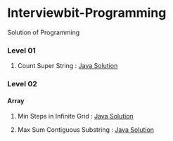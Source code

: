# Interviewbit-Programming
Solution of Programming


### Level 01

1. Count Super String : [Java Solution](https://github.com/mohitsingla123/Interviewbit-Programming/blob/master/Level%2001/CheckSuperString.java)


### Level 02

#### Array

1. Min Steps in Infinite Grid : [Java Solution](https://github.com/mohitsingla123/Interviewbit-Programming/blob/master/Level%2002/Arrays/Min_steps_in_infinite_grid.java)

2. Max Sum Contiguous Substring : [Java Solution](https://github.com/mohitsingla123/Interviewbit-Programming/blob/master/Level%2002/Arrays/Max_Sum_Contiguous_Subarray.java)
